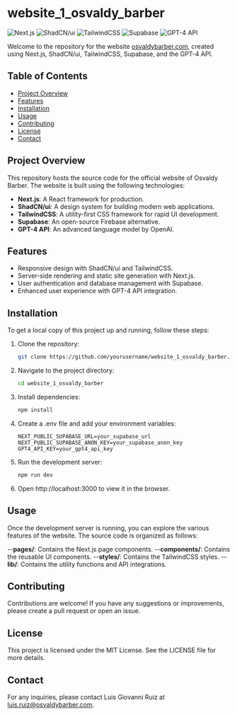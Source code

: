 # website_1_osvaldy_barber

![Next.js](https://img.shields.io/badge/Next.js-14.2.3-blue)
![ShadCN/ui](https://img.shields.io/badge/ShadCN/ui-1.0-green)
![TailwindCSS](https://img.shields.io/badge/TailwindCSS-3.0-orange)
![Supabase](https://img.shields.io/badge/Supabase-1.0-yellow)
![GPT-4 API](https://img.shields.io/badge/GPT--4%20API-integrated-red)

Welcome to the repository for the website [osvaldybarber.com](https://osvaldybarber.com), created using Next.js, ShadCN/ui, TailwindCSS, Supabase, and the GPT-4 API.

## Table of Contents

- [Project Overview](#project-overview)
- [Features](#features)
- [Installation](#installation)
- [Usage](#usage)
- [Contributing](#contributing)
- [License](#license)
- [Contact](#contact)

## Project Overview

This repository hosts the source code for the official website of Osvaldy Barber. The website is built using the following technologies:

- **Next.js**: A React framework for production.
- **ShadCN/ui**: A design system for building modern web applications.
- **TailwindCSS**: A utility-first CSS framework for rapid UI development.
- **Supabase**: An open-source Firebase alternative.
- **GPT-4 API**: An advanced language model by OpenAI.

## Features

- Responsive design with ShadCN/ui and TailwindCSS.
- Server-side rendering and static site generation with Next.js.
- User authentication and database management with Supabase.
- Enhanced user experience with GPT-4 API integration.

## Installation

To get a local copy of this project up and running, follow these steps:

1. Clone the repository:
   ```bash
   git clone https://github.com/yourusername/website_1_osvaldy_barber.git
2. Navigate to the project directory:
   ```bash
   cd website_1_osvaldy_barber
3. Install dependencies:
   ```bash
   npm install
4. Create a .env file and add your environment variables:
   ```env
   NEXT_PUBLIC_SUPABASE_URL=your_supabase_url
   NEXT_PUBLIC_SUPABASE_ANON_KEY=your_supabase_anon_key
   GPT4_API_KEY=your_gpt4_api_key
5. Run the development server:
   ```bash
   npm run dev
6. Open http://localhost:3000 to view it in the browser.

## Usage

Once the development server is running, you can explore the various features of the website. The source code is organized as follows:

--**pages/**: Contains the Next.js page components.
--**components/**: Contains the reusable UI components.
--**styles/**: Contains the TailwindCSS styles.
--**lib/**: Contains the utility functions and API integrations.

## Contributing
Contributions are welcome! If you have any suggestions or improvements, please create a pull request or open an issue.

## License
This project is licensed under the MIT License. See the LICENSE file for more details.

## Contact
For any inquiries, please contact Luis Giovanni Ruiz at luis.ruiz@osvaldybarber.com.

